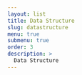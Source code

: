 ```yaml
---
layout: list
title: Data Structure
slug: datastructure
menu: true
submenu: true
order: 3
description: >
  Data Structure
---
```

